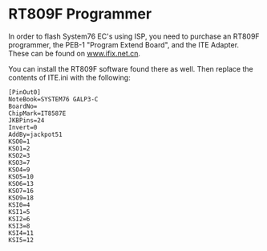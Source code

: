 # RT809F Programmer

In order to flash System76 EC's using ISP, you need to purchase an RT809F
programmer, the PEB-1 "Program Extend Board", and the ITE Adapter. These can
be found on www.ifix.net.cn.

You can install the RT809F software found there as well. Then replace the
contents of ITE.ini with the following:

```
[PinOut0]
NoteBook=SYSTEM76 GALP3-C
BoardNo=
ChipMark=IT8587E
JKBPins=24
Invert=0
AddBy=jackpot51
KSO0=1
KSO1=2
KSO2=3
KSO3=7
KSO4=9
KSO5=10
KSO6=13
KSO7=16
KSO9=18
KSI0=4
KSI1=5
KSI2=6
KSI3=8
KSI4=11
KSI5=12
```

